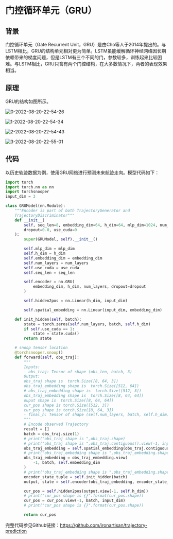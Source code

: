 # 门控循环单元（GRU）

> 

## 背景
门控循环单元（Gate Recurrent Unit，GRU）是由Cho等人于2014年提出的。与LSTM相比，GRU的结构单元相对更为简单。LSTM虽能缓解循环神经网络因长期依赖带来的梯度问题，但是LSTM有三个不同的门，参数较多，训练起来比较困难。与LSTM相比，GRU只含有两个门控结构，在大多数情况下，两者的表现效果相当。


## 原理
GRU的结构如图所示。

![0-2022-08-20-22-54-26](https://cdn.jsdelivr.net/gh/ironartisan/picRepo/0-2022-08-20-22-54-26.png)

![1-2022-08-20-22-54-34](https://cdn.jsdelivr.net/gh/ironartisan/picRepo/1-2022-08-20-22-54-34.png)

![2-2022-08-20-22-54-43](https://cdn.jsdelivr.net/gh/ironartisan/picRepo/2-2022-08-20-22-54-43.png)

![3-2022-08-20-22-55-01](https://cdn.jsdelivr.net/gh/ironartisan/picRepo/3-2022-08-20-22-55-01.png)
## 代码

以历史轨迹数据为例，使用GRU网络进行预测未来航迹走向。模型代码如下：

```python
import torch
import torch.nn as nn
import torchsnooper
input_dim = 3

class GRUModel(nn.Module):
    """Encoder is part of both TrajectoryGenerator and
    TrajectoryDiscriminator"""
    def __init__(
        self, seq_len=8, embedding_dim=64, h_dim=64, mlp_dim=1024, num_layers=1,
        dropout=0.0, use_cuda=0
    ):
        super(GRUModel, self).__init__()

        self.mlp_dim = mlp_dim
        self.h_dim = h_dim
        self.embedding_dim = embedding_dim
        self.num_layers = num_layers
        self.use_cuda = use_cuda
        self.seq_len = seq_len

        self.encoder = nn.GRU(
            embedding_dim, h_dim, num_layers, dropout=dropout
        )

        self.hidden2pos = nn.Linear(h_dim, input_dim)

        self.spatial_embedding = nn.Linear(input_dim, embedding_dim)

    def init_hidden(self, batch):
        state = torch.zeros(self.num_layers, batch, self.h_dim)
        if self.use_cuda == 1:
            state = state.cuda()
        return state

    # snoop tensor location
    @torchsnooper.snoop()
    def forward(self, obs_traj):
        """
        Inputs:
        - obs_traj: Tensor of shape (obs_len, batch, 3)
        Output:
        obs_traj shape is  torch.Size([8, 64, 3])
        obs_traj_embedding shape is  torch.Size([512, 64])
        # obs_traj_embedding shape is  torch.Size([512, 3])
        obs_traj_embedding shape is  torch.Size([8, 64, 64])
        ouput shape is  torch.Size([8, 64, 64])
        cur_pos shape is torch.Size([512, 3])
        cur_pos shape is torch.Size([8, 64, 3])
        - final_h: Tensor of shape (self.num_layers, batch, self.h_dim)
        """
        # Encode observed Trajectory
        result = []
        batch = obs_traj.size(1)
        # print("obs_traj shape is ",obs_traj.shape)
        # print("obs_traj shape is ",obs_traj.contiguous().view(-1, input_dim).shape)
        obs_traj_embedding = self.spatial_embedding(obs_traj.contiguous().view(-1, input_dim))
        # print("obs_traj_embedding shape is ",obs_traj_embedding.shape)
        obs_traj_embedding = obs_traj_embedding.view(
            -1, batch, self.embedding_dim
        )
        # print("obs_traj_embedding shape is ",obs_traj_embedding.shape)
        encoder_state_tuple = self.init_hidden(batch)
        output, state = self.encoder(obs_traj_embedding, encoder_state_tuple)

        cur_pos = self.hidden2pos(output.view(-1, self.h_dim))
        # print("cur_pos shape is {}".format(cur_pos.shape))
        cur_pos = cur_pos.view(-1, batch, input_dim)
        # print("cur_pos shape is {}".format(cur_pos.shape))

        return cur_pos

```

完整代码参见Github链接：https://github.com/ironartisan/trajectory-prediction
